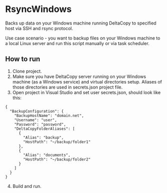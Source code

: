 # RsyncWindows
Backs up data on your Windows machine running DeltaCopy to specified host via SSH and rsync protocol.

Use case scenario - you want to backup files on your Windows machine to a local Linux server and run this script manually or via task scheduler.

## How to run

1. Clone project.
2. Make sure you have DeltaCopy server running on your Windows machine (as a Windows service) and virtual directories setup. Aliases of those directories are used in secrets.json project file.
2. Open project in Visual Studio and set user secrets.json, should look like this:
```
{
  "BackupConfiguration": {
    "BackupHostName": "domain.net",
    "Username": "user",
    "Password": "password",
    "DeltaCopyFolderAliases": [
      {
        "Alias": "backup",
        "HostPath": "~/backup/folder1"
      },
      {
        "Alias": "documents",
        "HostPath": "~/backup/folder2"
      }
    ]
  }
}
 ```   
4. Build and run.
